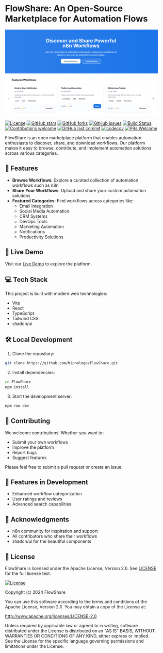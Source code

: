 # FlowShare: An Open-Source Marketplace for Automation Flows

![FlowShare Banner](public/og-image.png)

[![License](https://img.shields.io/github/license/hipnologo/FlowShare)](https://github.com/hipnologo/FlowShare/blob/main/LICENSE)
[![GitHub stars](https://img.shields.io/github/stars/hipnologo/FlowShare)](https://github.com/hipnologo/FlowShare/stargazers)
[![GitHub forks](https://img.shields.io/github/forks/hipnologo/FlowShare)](https://github.com/hipnologo/FlowShare/network)
[![GitHub issues](https://img.shields.io/github/issues/hipnologo/FlowShare)](https://github.com/hipnologo/FlowShare/issues)
[![Build Status](https://img.shields.io/github/workflow/status/hipnologo/FlowShare/CI)](https://github.com/hipnologo/FlowShare/actions)
[![Contributions welcome](https://img.shields.io/badge/contributions-welcome-brightgreen.svg)](https://github.com/hipnologo/FlowShare/issues)
[![GitHub last commit](https://img.shields.io/github/last-commit/hipnologo/FlowShare)](https://github.com/hipnologo/FlowShare/commits/main)
[![codecov](https://codecov.io/gh/hipnologo/FlowShare/branch/main/graph/badge.svg)](https://codecov.io/gh/hipnologo/FlowShare)
[![PRs Welcome](https://img.shields.io/badge/PRs-welcome-brightgreen.svg)](https://github.com/hipnologo/FlowShare/pulls)

FlowShare is an open marketplace platform that enables automation enthusiasts to discover, share, and download workflows. Our platform makes it easy to browse, contribute, and implement automation solutions across various categories.

## 🌟 Features

- **Browse Workflows**: Explore a curated collection of automation workflows such as n8n
- **Share Your Workflows**: Upload and share your custom automation solutions
- **Featured Categories**: Find workflows across categories like:
  - Email Integration
  - Social Media Automation
  - CRM Systems
  - DevOps Tools
  - Marketing Automation
  - Notifications
  - Productivity Solutions

## 🚀 Live Demo

Visit our [Live Demo](https://flowshare.vercel.app/) to explore the platform.

## 💻 Tech Stack

This project is built with modern web technologies:
- Vite
- React
- TypeScript
- Tailwind CSS
- shadcn/ui

## 🛠️ Local Development

1. Clone the repository:
```bash
git clone https://github.com/hipnologo/FlowShare.git
```

2. Install dependencies:
```bash
cd FlowShare
npm install
```
3. Start the development server:
```bash
npm run dev
```

## 🤝 Contributing
We welcome contributions! Whether you want to:

- Submit your own workflows
- Improve the platform
- Report bugs
- Suggest features

Please feel free to submit a pull request or create an issue.

## 📱 Features in Development
- Enhanced workflow categorization
- User ratings and reviews
- Advanced search capabilities

## 🙏 Acknowledgments
- n8n community for inspiration and support
- All contributors who share their workflows
- shadcn/ui for the beautiful components

## 📄 License

FlowShare is licensed under the Apache License, Version 2.0. See [LICENSE](https://github.com/hipnologo/FlowShare/blob/main/LICENSE) for the full license text.

[![License](https://img.shields.io/badge/License-Apache%202.0-blue.svg)](https://opensource.org/licenses/Apache-2.0)

Copyright (c) 2024 FlowShare

You can use this software according to the terms and conditions of the Apache License, Version 2.0. You may obtain a copy of the License at:

http://www.apache.org/licenses/LICENSE-2.0

Unless required by applicable law or agreed to in writing, software distributed under the License is distributed on an "AS IS" BASIS, WITHOUT WARRANTIES OR CONDITIONS OF ANY KIND, either express or implied. See the License for the specific language governing permissions and limitations under the License.
